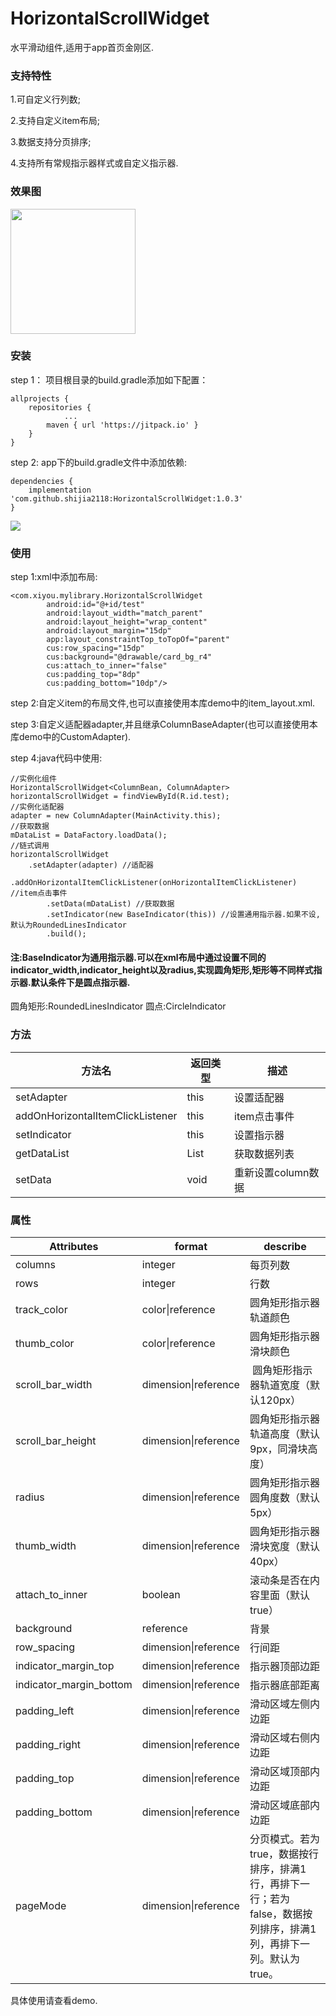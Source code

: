 # HorizontalScrollWidget
水平滑动组件,适用于app首页金刚区.

### 支持特性
1.可自定义行列数;

2.支持自定义item布局;

3.数据支持分页排序;

4.支持所有常规指示器样式或自定义指示器.

### 效果图
<img src="https://github.com/shijia2118/images/blob/main/1642304605488.gif" width="200px">

### 安装
step 1： 项目根目录的build.gradle添加如下配置：
```
allprojects {
    repositories {
			...
        maven { url 'https://jitpack.io' }
    }
}
```
step 2: app下的build.gradle文件中添加依赖:
```
dependencies {
	implementation 'com.github.shijia2118:HorizontalScrollWidget:1.0.3'
}
```

[![](https://jitpack.io/v/shijia2118/HorizontalScrollWidget.svg)](https://jitpack.io/#shijia2118/HorizontalScrollWidget)

### 使用
step 1:xml中添加布局:
```
<com.xiyou.mylibrary.HorizontalScrollWidget
        android:id="@+id/test"
        android:layout_width="match_parent"
        android:layout_height="wrap_content"
        android:layout_margin="15dp"
        app:layout_constraintTop_toTopOf="parent"
        cus:row_spacing="15dp"
        cus:background="@drawable/card_bg_r4"
        cus:attach_to_inner="false"
        cus:padding_top="8dp"
        cus:padding_bottom="10dp"/>
```
step 2:自定义item的布局文件,也可以直接使用本库demo中的item_layout.xml.

step 3:自定义适配器adapter,并且继承ColumnBaseAdapter(也可以直接使用本库demo中的CustomAdapter).

step 4:java代码中使用:

```
//实例化组件
HorizontalScrollWidget<ColumnBean, ColumnAdapter> horizontalScrollWidget = findViewById(R.id.test);
//实例化适配器
adapter = new ColumnAdapter(MainActivity.this);
//获取数据
mDataList = DataFactory.loadData();
//链式调用
horizontalScrollWidget
	.setAdapter(adapter) //适配器
        .addOnHorizontalItemClickListener(onHorizontalItemClickListener) //item点击事件
        .setData(mDataList) //获取数据
        .setIndicator(new BaseIndicator(this)) //设置通用指示器.如果不设,默认为RoundedLinesIndicator
        .build();
```
#### 注:BaseIndicator为通用指示器.可以在xml布局中通过设置不同的indicator_width,indicator_height以及radius,实现圆角矩形,矩形等不同样式指示器.默认条件下是圆点指示器.
圆角矩形:RoundedLinesIndicator  圆点:CircleIndicator
### 方法
| 方法名                              | 返回类型    | 描述           |
|----------------------------------|---------|--------------|
| setAdapter                       | this    | 设置适配器        |
| addOnHorizontalItemClickListener | this    | item点击事件     |
| setIndicator			   | this    | 设置指示器      |
| getDataList                      | List<T> | 获取数据列表       |
| setData<T>                       | void    | 重新设置column数据 |

### 属性
| Attributes                | format               | describe                                                         |
|---------------------------|----------------------|------------------------------------------------------------------|
| columns                   | integer              | 每页列数                                                             |
| rows                      | integer              | 行数                                                               |
| track\_color              | color\|reference     | 圆角矩形指示器轨道颜色                                                      |
| thumb\_color              | color\|reference     | 圆角矩形指示器滑块颜色                                                      |
| scroll\_bar\_width        | dimension\|reference |  圆角矩形指示器轨道宽度（默认120px）                                       |
| scroll\_bar\_height       | dimension\|reference | 圆角矩形指示器轨道高度（默认9px，同滑块高度）                                         |
| radius                    | dimension\|reference | 圆角矩形指示器圆角度数（默认5px）                                               |
| thumb\_width              | dimension\|reference | 圆角矩形指示器滑块宽度（默认40px）                                              |
| attach\_to\_inner         | boolean              | 滚动条是否在内容里面（默认true）                                               |
| background                | reference            | 背景                                                               |
| row\_spacing              | dimension\|reference | 行间距                                                              |
| indicator\_margin\_top    | dimension\|reference | 指示器顶部边距                                                          |
| indicator\_margin\_bottom | dimension\|reference | 指示器底部距离                                                          |
| padding\_left             | dimension\|reference | 滑动区域左侧内边距                                                        |
| padding\_right            | dimension\|reference | 滑动区域右侧内边距                                                        |
| padding\_top              | dimension\|reference | 滑动区域顶部内边距                                                        |
| padding\_bottom           | dimension\|reference | 滑动区域底部内边距                                                        |
| pageMode                  | dimension\|reference | 分页模式。若为true，数据按行排序，排满1行，再排下一行；若为false，数据按列排序，排满1列，再排下一列。默认为true。 |

具体使用请查看demo.


  

